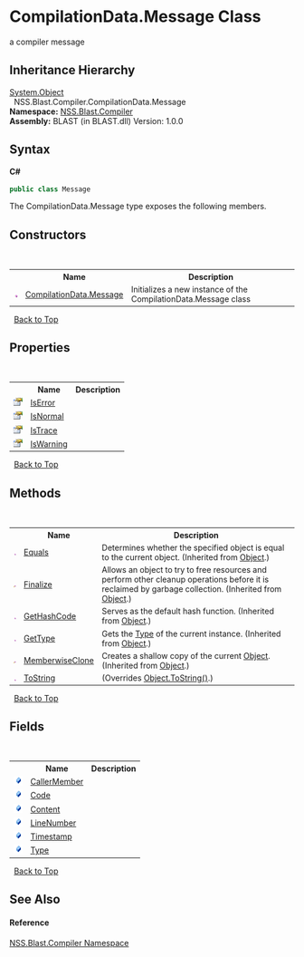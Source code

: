 # CompilationData.Message Class
 

a compiler message


## Inheritance Hierarchy
<a href="https://docs.microsoft.com/dotnet/api/system.object" target="_blank" rel="noopener noreferrer">System.Object</a><br />&nbsp;&nbsp;NSS.Blast.Compiler.CompilationData.Message<br />
**Namespace:**&nbsp;<a href="N_NSS_Blast_Compiler">NSS.Blast.Compiler</a><br />**Assembly:**&nbsp;BLAST (in BLAST.dll) Version: 1.0.0

## Syntax

**C#**<br />
``` C#
public class Message
```

The CompilationData.Message type exposes the following members.


## Constructors
&nbsp;<table><tr><th></th><th>Name</th><th>Description</th></tr><tr><td>![Public method](media/pubmethod.gif "Public method")</td><td><a href="M_NSS_Blast_Compiler_CompilationData_Message__ctor">CompilationData.Message</a></td><td>
Initializes a new instance of the CompilationData.Message class</td></tr></table>&nbsp;
<a href="#compilationdata.message-class">Back to Top</a>

## Properties
&nbsp;<table><tr><th></th><th>Name</th><th>Description</th></tr><tr><td>![Public property](media/pubproperty.gif "Public property")</td><td><a href="P_NSS_Blast_Compiler_CompilationData_Message_IsError">IsError</a></td><td /></tr><tr><td>![Public property](media/pubproperty.gif "Public property")</td><td><a href="P_NSS_Blast_Compiler_CompilationData_Message_IsNormal">IsNormal</a></td><td /></tr><tr><td>![Public property](media/pubproperty.gif "Public property")</td><td><a href="P_NSS_Blast_Compiler_CompilationData_Message_IsTrace">IsTrace</a></td><td /></tr><tr><td>![Public property](media/pubproperty.gif "Public property")</td><td><a href="P_NSS_Blast_Compiler_CompilationData_Message_IsWarning">IsWarning</a></td><td /></tr></table>&nbsp;
<a href="#compilationdata.message-class">Back to Top</a>

## Methods
&nbsp;<table><tr><th></th><th>Name</th><th>Description</th></tr><tr><td>![Public method](media/pubmethod.gif "Public method")</td><td><a href="https://docs.microsoft.com/dotnet/api/system.object.equals#system-object-equals(system-object)" target="_blank" rel="noopener noreferrer">Equals</a></td><td>
Determines whether the specified object is equal to the current object.
 (Inherited from <a href="https://docs.microsoft.com/dotnet/api/system.object" target="_blank" rel="noopener noreferrer">Object</a>.)</td></tr><tr><td>![Protected method](media/protmethod.gif "Protected method")</td><td><a href="https://docs.microsoft.com/dotnet/api/system.object.finalize#system-object-finalize" target="_blank" rel="noopener noreferrer">Finalize</a></td><td>
Allows an object to try to free resources and perform other cleanup operations before it is reclaimed by garbage collection.
 (Inherited from <a href="https://docs.microsoft.com/dotnet/api/system.object" target="_blank" rel="noopener noreferrer">Object</a>.)</td></tr><tr><td>![Public method](media/pubmethod.gif "Public method")</td><td><a href="https://docs.microsoft.com/dotnet/api/system.object.gethashcode#system-object-gethashcode" target="_blank" rel="noopener noreferrer">GetHashCode</a></td><td>
Serves as the default hash function.
 (Inherited from <a href="https://docs.microsoft.com/dotnet/api/system.object" target="_blank" rel="noopener noreferrer">Object</a>.)</td></tr><tr><td>![Public method](media/pubmethod.gif "Public method")</td><td><a href="https://docs.microsoft.com/dotnet/api/system.object.gettype#system-object-gettype" target="_blank" rel="noopener noreferrer">GetType</a></td><td>
Gets the <a href="https://docs.microsoft.com/dotnet/api/system.type" target="_blank" rel="noopener noreferrer">Type</a> of the current instance.
 (Inherited from <a href="https://docs.microsoft.com/dotnet/api/system.object" target="_blank" rel="noopener noreferrer">Object</a>.)</td></tr><tr><td>![Protected method](media/protmethod.gif "Protected method")</td><td><a href="https://docs.microsoft.com/dotnet/api/system.object.memberwiseclone#system-object-memberwiseclone" target="_blank" rel="noopener noreferrer">MemberwiseClone</a></td><td>
Creates a shallow copy of the current <a href="https://docs.microsoft.com/dotnet/api/system.object" target="_blank" rel="noopener noreferrer">Object</a>.
 (Inherited from <a href="https://docs.microsoft.com/dotnet/api/system.object" target="_blank" rel="noopener noreferrer">Object</a>.)</td></tr><tr><td>![Public method](media/pubmethod.gif "Public method")</td><td><a href="M_NSS_Blast_Compiler_CompilationData_Message_ToString">ToString</a></td><td> (Overrides <a href="https://docs.microsoft.com/dotnet/api/system.object.tostring#system-object-tostring" target="_blank" rel="noopener noreferrer">Object.ToString()</a>.)</td></tr></table>&nbsp;
<a href="#compilationdata.message-class">Back to Top</a>

## Fields
&nbsp;<table><tr><th></th><th>Name</th><th>Description</th></tr><tr><td>![Public field](media/pubfield.gif "Public field")</td><td><a href="F_NSS_Blast_Compiler_CompilationData_Message_CallerMember">CallerMember</a></td><td /></tr><tr><td>![Public field](media/pubfield.gif "Public field")</td><td><a href="F_NSS_Blast_Compiler_CompilationData_Message_Code">Code</a></td><td /></tr><tr><td>![Public field](media/pubfield.gif "Public field")</td><td><a href="F_NSS_Blast_Compiler_CompilationData_Message_Content">Content</a></td><td /></tr><tr><td>![Public field](media/pubfield.gif "Public field")</td><td><a href="F_NSS_Blast_Compiler_CompilationData_Message_LineNumber">LineNumber</a></td><td /></tr><tr><td>![Public field](media/pubfield.gif "Public field")</td><td><a href="F_NSS_Blast_Compiler_CompilationData_Message_Timestamp">Timestamp</a></td><td /></tr><tr><td>![Public field](media/pubfield.gif "Public field")</td><td><a href="F_NSS_Blast_Compiler_CompilationData_Message_Type">Type</a></td><td /></tr></table>&nbsp;
<a href="#compilationdata.message-class">Back to Top</a>

## See Also


#### Reference
<a href="N_NSS_Blast_Compiler">NSS.Blast.Compiler Namespace</a><br />